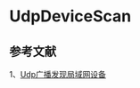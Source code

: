 # UdpDeviceScan

## 参考文献
1、[Udp广播发现局域网设备](https://blog.csdn.net/xingchenhuiyi123/article/details/77427644)   